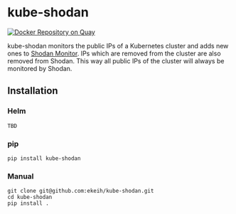 # kube-shodan

[![Docker Repository on Quay](https://quay.io/repository/ekeih/kube-shodan/status "Docker Repository on Quay")](https://quay.io/repository/ekeih/kube-shodan)

kube-shodan monitors the public IPs of a Kubernetes cluster and adds new ones to [Shodan Monitor](https://monitor.shodan.io). IPs which are removed from the cluster are also removed from Shodan. This way all public IPs of the cluster will always be monitored by Shodan.

## Installation

### Helm

```
TBD
```

### pip

```
pip install kube-shodan
```

### Manual

```
git clone git@github.com:ekeih/kube-shodan.git
cd kube-shodan
pip install .
```